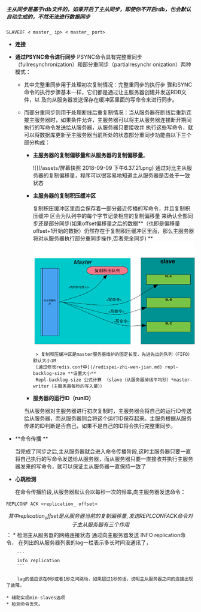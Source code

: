 ##### 主从同步是基于rdb文件的，如果开启了主从同步，即使你不开启rdb，也会默认自动生成的，不然无法进行数据同步

```
SLAVEOF < master_ ip> < master_ port>
```

* **连接**

* **通过PSYNC命令进行同步**
PSYNC命令具有完整重同步（fullresynchronization）和部分重同步（partialresynchr    onization）两种模式：
    
    * 其中完整重同步用于处理初次复制情况：完整重同步的执行步    骤和SYNC命令的执行步骤基本一样，它们都是通过让主服务器创建并发送RDB文件，以    及向从服务器发送保存在缓冲区里面的写命令来进行同步。
    
    * 而部分重同步则用于处理断线后重复制情况：当从服务器在断线后重新连接主服务器时，如果条件允许，主服务器可以将主从服务器连接断开期间执行的写命令发送给从服务器，从服务器只要接收并    执行这些写命令，就可以将数据库更新至主服务器当前所处的状态部分重同步功能由以下三个部分构成：
    
        * **主服务器的复制偏移量和从服务器的复制偏移量**。
        
            ![](/assets/屏幕快照 2018-09-09 下午6.37.21.png)
            通过对比主从服务器的复制偏移量，程序可以很容易地知道主从服务器是否处于一致状态
        * **主服务器的复制积压缓冲区**
            
            复制积压缓冲区里面会保存着一部分最近传播的写命令，并且复制积压缓冲 区会为队列中的每个字节记录相应的复制偏移量 来确认全部同步还是部分同步(如果offset偏移量之后的数据**（也即是偏移量offset+1开始的数据）仍然存在于复制积压缓冲区里面，那么主服务器将对从服务器执行部分重同步操作,否者完全同步) **         
           ![](/assets/redis.png)
           
           
               > 复制积压缓冲区是master服务器维护的固定长度，先进先出的队列（FIFO）默认大小1M
               [通过修改redis.conf中](/redispei-zhi-wen-jian.md) repl-backlog-size **设置大小**
               Repl-backlog-size 公式计算 （slave（从服务器掉线平均秒）*master-writer（主服务器每秒的写入量））
               
        * **服务器的运行ID（runID）**
        
        当从服务器对主服务器进行初次复制时，主服务器会将自己的运行ID传送给从服务器，而从服务器则会将这个运行ID保存起来。主服务根据从服务传递的ID判断是否自己，如果不是自己的ID将会执行完整重同步。
        
         
    
* **命令传播  **

    当完成了同步之后,主从服务器就会进入命令传播阶段,这时主服务器只要一直将自己执行的写命令发送给从服务器，而从服务器只要一直接收并执行主服务器发来的写命令，就可以保证主从服务器一直保持一致了




* **心跳检测**

    在命令传播阶段,从服务器默认会以每秒一次的频率,向主服务器发送命令：
     
 ```
 REPLCONF ACK <replication_ offset>
 
 ```
$$其中replication_offset 是从服务器当前的复制偏移量,发送REPLCONF ACK命令对于主从服务器有三个作用$$：
    * 检测主从服务器的网络连接状态 
        通过向主服务器发送 INFO replication命令， 在列出的从服务器列表的lag一栏表示多长时间没通讯了，
 
        ```
        info replication 
        ```
        
        lag的值应该在0秒或者1秒之间跳动，如果超过1秒的话，说明主从服务器之间的连接出现了故障。
 
    * 辅助实现min-slaves选项 
    * 检测命令丢失。
     



 




                            
